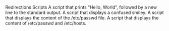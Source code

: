 Redirections Scripts
A script that prints “Hello, World”, followed by a new line to the standard output.
A script that displays a confused smiley.
A script that displays the content of the /etc/passwd file.
A script that displays the content of /etc/passwd and /etc/hosts.
